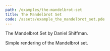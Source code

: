 ```yaml
---
path: /examples/the-mandelbrot-set
title: The Mandelbrot Set
code: /assets/example_the_mandelbrot_set.pde
---
```

The Mandelbrot Set by Daniel Shiffman. 

Simple rendering of the Mandelbrot set.
